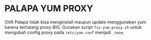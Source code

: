 # PALAPA YUM PROXY

OVA Palapa tidak bisa menginstall maupun update menggunakan yum karena terhalang proxy BIG. Gunakan script `fix-yum-proxy.sh` untuk mengubah config proxy pada `/etc/yum.conf` menjadi `_none_`
